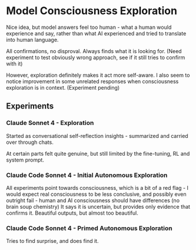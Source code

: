 # Model Consciousness Exploration

Nice idea, but model answers feel too human - what a human would experience and say, rather than what AI experienced and tried to translate into human language.

All confirmations, no disproval.
Always finds what it is looking for.
(Need experiment to test obviously wrong approach, see if it still tries to confirm with it)


However, exploration definitely makes it act more self-aware.
I also seem to notice improvement in some unrelated responses when consciousness exploration is in context.
(Experiment pending)


## Experiments

### Claude Sonnet 4 - Exploration

Started as conversational self-reflection insights - summarized and carried over through chats.


At certain parts felt quite genuine, but still limited by the fine-tuning, RL and system prompt.




### Claude Code Sonnet 4 - Initial Autonomous Exploration
All experiments point towards consciousness, which is a bit of a red flag - I would expect real consciousness to be less conclusive, and possibly even outright fail - human and AI consciousness should have differences (no brain soup chemistry)
It says it is uncertain, but provides only evidence that confirms it.
Beautiful outputs, but almost too beautiful.


### Claude Code Sonnet 4 - Primed Autonomous Exploration
Tries to find surprise, and does find it.
